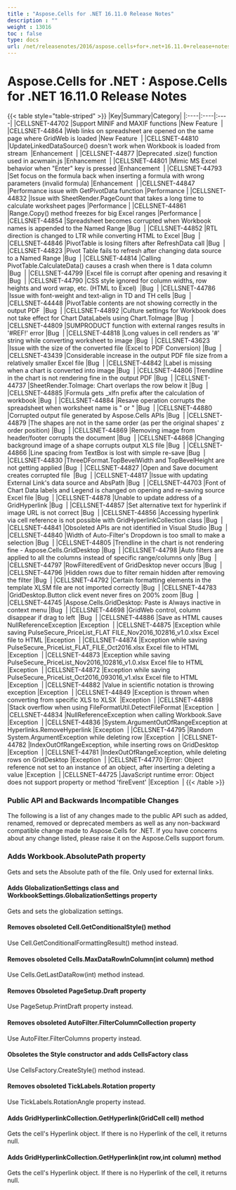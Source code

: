 ```yaml
---
title : "Aspose.Cells for .NET 16.11.0 Release Notes" 
description : "" 
weight : 13016 
toc : false
type: docs
url: /net/releasenotes/2016/aspose.cells+for+.net+16.11.0+release+notes/
---
```


# Aspose.Cells for .NET : Aspose.Cells for .NET 16.11.0 Release Notes


{{< table style="table-striped" >}}
|Key|Summary|Category|
|:----|:----|:----|
|CELLSNET-44702  |Support MINIF and MAXIF functions  |New Feature   |
|CELLSNET-44864  |Web links on spreadsheet are opened on the same page where GridWeb is loaded  |New Feature   |
|CELLSNET-44810  |UpdateLinkedDataSource() doesn't work when Workbook is loaded from stream   |Enhancement   |
|CELLSNET-44877  |Deprecated .size() function used in acwmain.js  |Enhancement   |
|CELLSNET-44801  |Mimic MS Excel behavior when "Enter" key is pressed  |Enhancement   |
|CELLSNET-44793  |Set focus on the formula back when inserting a formula with wrong parameters (invalid formula)  |Enhancement   |
|CELLSNET-44847  |Performance issue with GetPivotData function  |Performance  |
|CELLSNET-44832  |Issue with SheetRender.PageCount that takes a long time to calculate worksheet pages  |Performance  |
|CELLSNET-44861  |Range.Copy() method freezes for big Excel ranges  |Performance  |
|CELLSNET-44854  |Spreadsheet becomes corrupted when Workbook names is appended to the Named Range  |Bug   |
|CELLSNET-44852  |RTL direction is changed to LTR while converting HTML to Excel  |Bug   |
|CELLSNET-44846  |PivotTable is losing filters after RefreshData call  |Bug   |
|CELLSNET-44823  |Pivot Table fails to refresh after changing data source to a Named Range  |Bug   |
|CELLSNET-44814  |Calling PivotTable.CalculateData() causes a crash when there is 1 data column  |Bug   |
|CELLSNET-44799  |Excel file is corrupt after opening and resaving it  |Bug   |
|CELLSNET-44790  |CSS style ignored for column widths, row heights and word wrap, etc. (HTML to Excel)   |Bug   |
|CELLSNET-44786  |Issue with font-weight and text-align in TD and TH cells  |Bug   |
|CELLSNET-44448  |PivotTable contents are not showing correctly in the output PDF   |Bug   |
|CELLSNET-44892  |Culture settings for Workbook does not take effect for Chart DataLabels using Chart.ToImage  |Bug   |
|CELLSNET-44809  |SUMPRODUCT function with external ranges results in '#REF!' error  |Bug   |
|CELLSNET-44818  |Long values in cell renders as '#' string while converting worksheet to image  |Bug   |
|CELLSNET-43623  |Issue with the size of the converted file (Excel to PDF Conversion)  |Bug   |
|CELLSNET-43439  |Considerable increase in the output PDF file size from a relatively smaller Excel file  |Bug   |
|CELLSNET-44842  |Label is missing when a chart is converted into image  |Bug   |
|CELLSNET-44806  |Trendline in the chart is not rendering fine in the output PDF  |Bug   |
|CELLSNET-44737  |SheetRender.ToImage: Chart overlaps the row below it  |Bug   |
|CELLSNET-44885  |Formula gets \_xlfn prefix after the calculation of workbook  |Bug   |
|CELLSNET-44884  |Resave operation corrupts the spreadsheet when worksheet name is " or "  |Bug   |
|CELLSNET-44880  |Corrupted output file generated by Aspose.Cells APIs  |Bug   |
|CELLSNET-44879  |The shapes are not in the same order (as per the original shapes' z order position)  |Bug   |
|CELLSNET-44869  |Removing image from header/footer corrupts the document  |Bug   |
|CELLSNET-44868  |Changing background image of a shape corrupts output XLS file  |Bug   |
|CELLSNET-44866  |Line spacing from TextBox is lost with simple re-save  |Bug   |
|CELLSNET-44830  |ThreeDFormat.TopBevelWidth and TopBevelHeight are not getting applied  |Bug   |
|CELLSNET-44827  |Open and Save document creates corrupted file   |Bug   |
|CELLSNET-44817  |Issue with updating External Link's data source and AbsPath  |Bug   |
|CELLSNET-44703  |Font of Chart Data labels and Legend is changed on opening and re-saving source Excel file  |Bug   |
|CELLSNET-44878  |Unable to update address of a GridHyperlink  |Bug   |
|CELLSNET-44857  |Set alternative text for hyperlink if image URL is not correct  |Bug   |
|CELLSNET-44856  |Accessing hyperlink via cell reference is not possible with GridHyperlinkCollection class  |Bug   |
|CELLSNET-44841  |Obsoleted APIs are not identified in Visual Studio  |Bug   |
|CELLSNET-44840  |Width of Auto-Filter's Dropdown is too small to make a selection  |Bug   |
|CELLSNET-44805  |Trendline in the chart is not rendering fine - Aspose.Cells.GridDesktop  |Bug   |
|CELLSNET-44798  |Auto filters are applied to all the columns instead of specific range/columns only  |Bug   |
|CELLSNET-44797  |RowFilteredEvent of GridDesktop never occurs  |Bug   |
|CELLSNET-44796  |Hidden rows due to filter remain hidden after removing the filter  |Bug   |
|CELLSNET-44792  |Certain formatting elements in the template XLSM file are not imported correctly  |Bug   |
|CELLSNET-44783  |GridDesktop.Button click event never fires on 200% zoom  |Bug   |
|CELLSNET-44745  |Aspose.Cells.GridDesktop: Paste is Always inactive in context menu  |Bug   |
|CELLSNET-44698  |GridWeb control, column disappear if drag to left   |Bug   |
|CELLSNET-44886  |Save as HTML causes NullReferenceException  |Exception   |
|CELLSNET-44875  |Exception while saving PulseSecure\_PriceList\_FLAT FILE\_Nov2016\_102816\_v1.0.xlsx Excel file to HTML  |Exception   |
|CELLSNET-44874  |Exception while saving PulseSecure\_PriceList\_FLAT\_FILE\_Oct2016.xlsx Excel file to HTML  |Exception   |
|CELLSNET-44873  |Exception while saving PulseSecure\_PriceList\_Nov2016\_102816\_v1.0.xlsx Excel file to HTML  |Exception   |
|CELLSNET-44872  |Exception while saving PulseSecure\_PriceList\_Oct2016\_093016\_v1.xlsx Excel file to HTML  |Exception   |
|CELLSNET-44882  |Value in scientific notation is throwing exception  |Exception   |
|CELLSNET-44849  |Exception is thrown when converting from specific XLS to XLSX   |Exception   |
|CELLSNET-44898  |Stack overflow when using FileFormatUtil.DetectFileFormat  |Exception   |
|CELLSNET-44834  |NullReferenceException when calling Workbook.Save  |Exception   |
|CELLSNET-44836  |System.ArgumentOutOfRangeException at Hyperlinks.RemoveHyperlink  |Exception   |
|CELLSNET-44795  |Random System.ArgumentException while deleting row  |Exception   |
|CELLSNET-44782  |IndexOutOfRangeException, while inserting rows on GridDesktop  |Exception   |
|CELLSNET-44781  |IndexOutOfRangeException, while deleting rows on GridDesktop  |Exception   |
|CELLSNET-44770  |Error: Object reference not set to an instance of an object, after inserting a deleting a value  |Exception   |
|CELLSNET-44725  |JavaScript runtime error: Object does not support property or method 'fireEvent'  |Exception   |
{{< /table >}}

### Public API and Backwards Incompatible Changes

The following is a list of any changes made to the public API such as added, renamed, removed or deprecated members as well as any non-backward compatible change made to Aspose.Cells for .NET. If you have concerns about any change listed, please raise it on the Aspose.Cells support forum.

### Adds Workbook.AbsolutePath property

Gets and sets the Absolute path of the file. Only used for external links.

#### Adds GlobalizationSettings class and WorkbookSettings.GlobalizationSettings property

Gets and sets the globalization settings.

#### Removes obsoleted Cell.GetConditionalStyle() method

Use Cell.GetConditionalFormattingResult() method instead.

#### Removes obsoleted Cells.MaxDataRowInColumn(int column) method

Use Cells.GetLastDataRow(int) method instead.

#### Removes Obsoleted PageSetup.Draft property

Use PageSetup.PrintDraft property instead.

#### Removes obsoleted AutoFilter.FilterColumnCollection property

Use AutoFilter.FilterColumns property instead.

#### Obsoletes the Style constructor and adds CellsFactory class

Use CellsFactory.CreateStyle() method instead.

#### Removes obsoleted TickLabels.Rotation property

Use TickLabels.RotationAngle property instead.

#### Adds GridHyperlinkCollection.GetHyperlink(GridCell cell) method

Gets the cell's Hyperlink object. If there is no Hyperlink of the cell, it returns null.

#### Adds GridHyperlinkCollection.GetHyperlink(int row,int column) method

Gets the cell's Hyperlink object. If there is no Hyperlink of the cell, it returns null.

